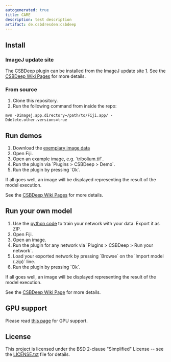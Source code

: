 ```yaml
---
autogenerated: true
title: CARE
description: test description
artifact: de.csbdresden:csbdeep
---
```


Install
-------

### ImageJ update site

The CSBDeep plugin can be installed from the ImageJ update site [1](http://sites.imagej.net/CSBDeep/). See the [CSBDeep Wiki Pages](https://github.com/CSBDeep/CSBDeep_website/wiki/CSBDeep-in-Fiji) for more details.

### From source

1.  Clone this repository.
2.  Run the following command from inside the repo:

`mvn -Dimagej.app.directory=/path/to/Fiji.app/ -Ddelete.other.versions=true`

Run demos
---------

1.  Download the [exemplary image data](http://csbdeep.bioimagecomputing.com/exemplary-image-data.zip)
2.  Open Fiji.
3.  Open an example image, e.g. \`tribolium.tif\`.
4.  Run the plugin via \`Plugins &gt; CSBDeep &gt; Demo\`.
5.  Run the plugin by pressing \`Ok\`.

If all goes well, an image will be displayed representing the result of the model execution.

See the [CSBDeep Wiki Pages](https://github.com/CSBDeep/CSBDeep_website/wiki/CSBDeep-in-Fiji) for more details.

Run your own model
------------------

1.  Use the [python code](https://github.com/CSBDeep/CSBDeep) to train your network with your data. Export it as ZIP.
2.  Open Fiji.
3.  Open an image.
4.  Run the plugin for any network via \`Plugins &gt; CSBDeep &gt; Run your network\`.
5.  Load your exported network by pressing \`Browse\` on the \`Import model (.zip)\` line.
6.  Run the plugin by pressing \`Ok\`.

If all goes well, an image will be displayed representing the result of the model execution.

See the [CSBDeep Wiki Page](https://github.com/CSBDeep/CSBDeep_website/wiki/Your-Model-in-Fiji) for more details.

GPU support
-----------

Please read [this page](/develop/tensorflow) for GPU support.

License
-------

This project is licensed under the BSD 2-clause "Simplified" License -- see the [LICENSE.txt](https://github.com/CSBDeep/CSBDeep_fiji/blob/master/LICENSE.txt) file for details.
